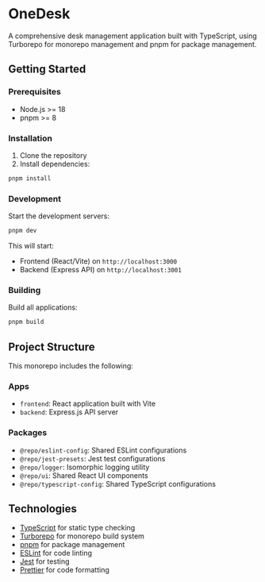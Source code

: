# OneDesk

A comprehensive desk management application built with TypeScript, using Turborepo for monorepo management and pnpm for package management.

## Getting Started

### Prerequisites

- Node.js >= 18
- pnpm >= 8

### Installation

1. Clone the repository
2. Install dependencies:

```bash
pnpm install
```

### Development

Start the development servers:

```bash
pnpm dev
```

This will start:
- Frontend (React/Vite) on `http://localhost:3000`
- Backend (Express API) on `http://localhost:3001`

### Building

Build all applications:

```bash
pnpm build
```

## Project Structure

This monorepo includes the following:

### Apps

- `frontend`: React application built with Vite
- `backend`: Express.js API server

### Packages

- `@repo/eslint-config`: Shared ESLint configurations
- `@repo/jest-presets`: Jest test configurations
- `@repo/logger`: Isomorphic logging utility
- `@repo/ui`: Shared React UI components
- `@repo/typescript-config`: Shared TypeScript configurations

## Technologies

- [TypeScript](https://www.typescriptlang.org/) for static type checking
- [Turborepo](https://turbo.build/) for monorepo build system
- [pnpm](https://pnpm.io/) for package management
- [ESLint](https://eslint.org/) for code linting
- [Jest](https://jestjs.io) for testing
- [Prettier](https://prettier.io) for code formatting
